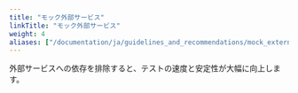 ```yaml
---
title: "モック外部サービス"
linkTitle: "モック外部サービス"
weight: 4
aliases: ["/documentation/ja/guidelines_and_recommendations/mock_external_services/"]  
---
```


外部サービスへの依存を排除すると、テストの速度と安定性が大幅に向上します。
